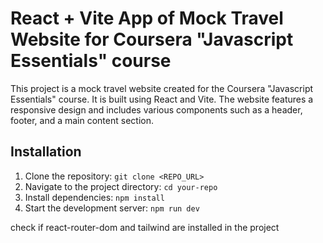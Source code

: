 # React + Vite App of Mock Travel Website for Coursera "Javascript Essentials" course

This project is a mock travel website created for the Coursera "Javascript Essentials" course. It is built using React and Vite. The website features a responsive design and includes various components such as a header, footer, and a main content section.
## Installation
1. Clone the repository: `git clone <REPO_URL>`  
2. Navigate to the project directory: `cd your-repo`  
3. Install dependencies: `npm install`  
4. Start the development server: `npm run dev`  

check if react-router-dom and tailwind are installed in the project  

